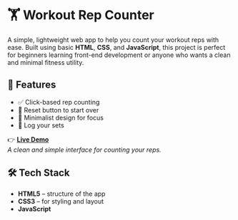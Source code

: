 # 🏋️ Workout Rep Counter

A simple, lightweight web app to help you count your workout reps with ease. Built using basic **HTML**, **CSS**, and **JavaScript**, this project is perfect for beginners learning front-end development or anyone who wants a clean and minimal fitness utility.

## 🚀 Features

- ✅ Click-based rep counting  
- 🔁 Reset button to start over  
- 🎯 Minimalist design for focus  
- 📱 Log your sets

👉 **[Live Demo]([https://yourusername.github.io/rep-counter/](https://gilded-sable-10eb04.netlify.app/))**  
*A clean and simple interface for counting your reps.*



## 🛠️ Tech Stack

- **HTML5** – structure of the app  
- **CSS3** – for styling and layout  
- **JavaScript**
